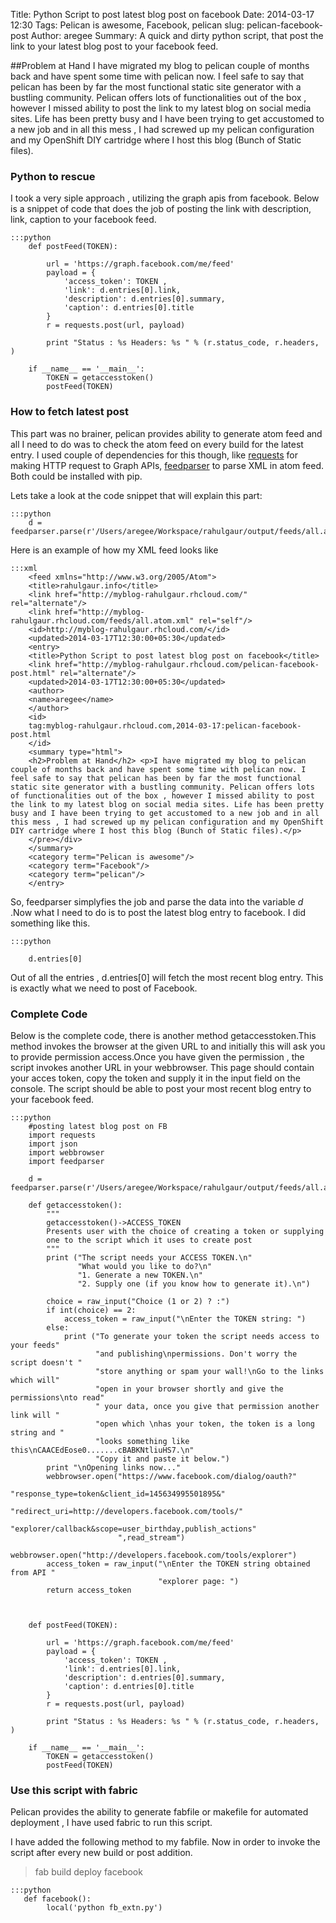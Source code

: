 Title: Python Script to post latest blog post on facebook 
Date: 2014-03-17 12:30
Tags: Pelican is awesome, Facebook, pelican
slug: pelican-facebook-post
Author: aregee
Summary: A quick and dirty python script, that post the link to your latest blog post to your facebook feed.

##Problem at Hand
I have migrated my blog to pelican couple of months back and have spent some time with pelican now. I feel safe to say that pelican has been by far the most functional static site generator with a bustling community.
Pelican offers lots of functionalities out of the box , however I missed ability to post the link to my latest blog on social media sites.
Life has been pretty busy and I have been trying to get accustomed to a new job and in all this mess , I had screwed up my pelican configuration and my OpenShift DIY cartridge where I host this blog (Bunch of Static files).

### Python to rescue 

I took a very siple approach , utilizing the graph apis from facebook.
Below is a snippet of code that does the job of posting the link with description, link, caption to your facebook feed.

    :::python
        def postFeed(TOKEN):

            url = 'https://graph.facebook.com/me/feed'
            payload = {
                'access_token': TOKEN ,
                'link': d.entries[0].link,
                'description': d.entries[0].summary,
                'caption': d.entries[0].title
            }
            r = requests.post(url, payload)

            print "Status : %s Headers: %s " % (r.status_code, r.headers, )

        if __name__ == '__main__':
            TOKEN = getaccesstoken()
            postFeed(TOKEN) 

### How to fetch latest post 

This part was no brainer, pelican provides ability to generate atom feed and all I need to do was to check the atom feed on every build for the latest entry.
I used couple of dependencies for this though, like [requests](http://docs.python-requests.org/en/latest/) for making HTTP request to Graph APIs, [feedparser](http://packages.python.org/feedparser/) to parse XML in atom feed.
Both could be installed with pip.

Lets take a look at the code snippet that will explain this part:

    :::python 
        d = feedparser.parse(r'/Users/aregee/Workspace/rahulgaur/output/feeds/all.atom.xml')

        
Here is an example of how my XML feed looks like 

    :::xml
        <feed xmlns="http://www.w3.org/2005/Atom">
        <title>rahulgaur.info</title>
        <link href="http://myblog-rahulgaur.rhcloud.com/" rel="alternate"/>
        <link href="http://myblog-rahulgaur.rhcloud.com/feeds/all.atom.xml" rel="self"/>
        <id>http://myblog-rahulgaur.rhcloud.com/</id>
        <updated>2014-03-17T12:30:00+05:30</updated>
        <entry>
        <title>Python Script to post latest blog post on facebook</title>
        <link href="http://myblog-rahulgaur.rhcloud.com/pelican-facebook-post.html" rel="alternate"/>
        <updated>2014-03-17T12:30:00+05:30</updated>
        <author>
        <name>aregee</name>
        </author>
        <id>
        tag:myblog-rahulgaur.rhcloud.com,2014-03-17:pelican-facebook-post.html
        </id>
        <summary type="html">
        <h2>Problem at Hand</h2> <p>I have migrated my blog to pelican couple of months back and have spent some time with pelican now. I feel safe to say that pelican has been by far the most functional static site generator with a bustling community. Pelican offers lots of functionalities out of the box , however I missed ability to post the link to my latest blog on social media sites. Life has been pretty busy and I have been trying to get accustomed to a new job and in all this mess , I had screwed up my pelican configuration and my OpenShift DIY cartridge where I host this blog (Bunch of Static files).</p>  
        </pre></div>
        </summary>
        <category term="Pelican is awesome"/>
        <category term="Facebook"/>
        <category term="pelican"/>
        </entry>


So, feedparser simplyfies the job and parse the data into the variable *d* .Now what I need to do is to post the latest blog entry to facebook.
I did something like this.
    
    :::python 

        d.entries[0] 
        
Out of all the entries , d.entries[0] will fetch the most recent blog entry.
This is exactly what we need to post of Facebook.


### Complete Code

Below is the complete code, there is another method getaccesstoken.This method invokes the browser at the given URL to and initially this will ask you to provide permission access.Once you have given the permission , the script invokes another URL in your webbrowser.
This page should contain your acces token, copy the token and supply it in the input field on the console.
The script should be able to post your most recent blog entry to your facebook feed.

    :::python 
        #posting latest blog post on FB
        import requests
        import json
        import webbrowser
        import feedparser

        d = feedparser.parse(r'/Users/aregee/Workspace/rahulgaur/output/feeds/all.atom.xml')

        def getaccesstoken():
            """
            getaccesstoken()->ACCESS_TOKEN
            Presents user with the choice of creating a token or supplying
            one to the script which it uses to create post
            """
            print ("The script needs your ACCESS TOKEN.\n"
                   "What would you like to do?\n"
                   "1. Generate a new TOKEN.\n"
                   "2. Supply one (if you know how to generate it).\n")

            choice = raw_input("Choice (1 or 2) ? :")
            if int(choice) == 2:
                access_token = raw_input("\nEnter the TOKEN string: ")
            else:
                print ("To generate your token the script needs access to your feeds"
                       "and publishing\npermissions. Don't worry the script doesn't "
                       "store anything or spam your wall!\nGo to the links which will"
                       "open in your browser shortly and give the permissions\nto read"
                       " your data, once you give that permission another link will "
                       "open which \nhas your token, the token is a long string and "
                       "looks something like this\nCAACEdEose0.......cBABKNtliuHS7.\n"
                       "Copy it and paste it below.")
            print "\nOpening links now..."
            webbrowser.open("https://www.facebook.com/dialog/oauth?"
                            "response_type=token&client_id=145634995501895&"
                            "redirect_uri=http://developers.facebook.com/tools/"
                            "explorer/callback&scope=user_birthday,publish_actions"
                            ",read_stream")
            webbrowser.open("http://developers.facebook.com/tools/explorer")
            access_token = raw_input("\nEnter the TOKEN string obtained from API "
                                     "explorer page: ")
            return access_token



        def postFeed(TOKEN):

            url = 'https://graph.facebook.com/me/feed'
            payload = {
                'access_token': TOKEN ,
                'link': d.entries[0].link,
                'description': d.entries[0].summary,
                'caption': d.entries[0].title
            }
            r = requests.post(url, payload)

            print "Status : %s Headers: %s " % (r.status_code, r.headers, )

        if __name__ == '__main__':
            TOKEN = getaccesstoken()
            postFeed(TOKEN)
            

### Use this script with fabric

Pelican provides the ability to generate fabfile or makefile for automated deployment , I have used fabric to run this script.

I have added the following method to my fabfile.
Now in order to invoke the script after every new build or post addition.

>fab build deploy facebook

    :::python 
       def facebook():
            local('python fb_extn.py') 






